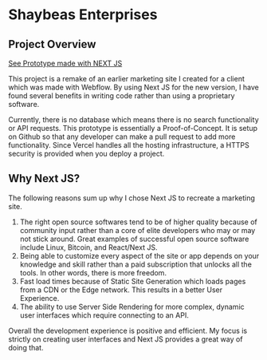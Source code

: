 # Shaybeas Enterprises

## Project Overview

[See Prototype made with NEXT JS](https://next-shaybeas.vercel.app)

This project is a remake of an earlier marketing site I created for a client which was made with Webflow. By using Next JS for the new version, I have found several benefits in writing code rather than using a proprietary software.

Currently, there is no database which means there is no search functionality or API requests. This prototype is essentially a Proof-of-Concept. It is setup on Github so that any developer can make a pull request to add more functionality. Since Vercel handles all the hosting infrastructure, a HTTPS security is provided when you deploy a project.

## Why Next JS?

The following reasons sum up why I chose Next JS to recreate a marketing site.

1. The right open source softwares tend to be of higher quality because of community input rather than a core of elite developers who may or may not stick around. Great examples of successful open source software include Linux, Bitcoin, and React/Next JS.
2. Being able to customize every aspect of the site or app depends on your knowledge and skill rather than a paid subscription that unlocks all the tools. In other words, there is more freedom.
3. Fast load times because of Static Site Generation which loads pages from a CDN or the Edge network. This results in a better User Experience.
4. The ability to use Server Side Rendering for more complex, dynamic user interfaces which require connecting to an API.

Overall the development experience is positive and efficient. My focus is strictly on creating user interfaces and Next JS provides a great way of doing that.
